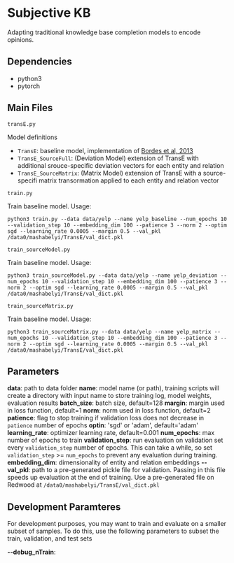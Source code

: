 # Subjective KB

Adapting traditional knowledge base completion models to encode opinions.

## Dependencies
- python3
- pytorch

## Main Files

`transE.py`

Model definitions
- `TransE`: baseline model, implementation of [Bordes et al, 2013](https://www.utc.fr/~bordesan/dokuwiki/_media/en/transe_nips13.pdf)
- `TransE_SourceFull`: (Deviation Model) extension of TransE with additional srouce-specific deviation vectors for each entity and relation
- `TransE_SourceMatrix`: (Matrix Model) extension of TransE with a source-specifi matrix transormation applied to each entity and relation vector

`train.py`

Train baseline model. Usage:
```
python3 train.py --data data/yelp --name yelp_baseline --num_epochs 10 --validation_step 10 --embedding_dim 100 --patience 3 --norm 2 --optim sgd --learning_rate 0.0005 --margin 0.5 --val_pkl /data0/mashabelyi/TransE/val_dict.pkl
```


`train_sourceModel.py`

Train baseline model. Usage:
```
python3 train_sourceModel.py --data data/yelp --name yelp_deviation --num_epochs 10 --validation_step 10 --embedding_dim 100 --patience 3 --norm 2 --optim sgd --learning_rate 0.0005 --margin 0.5 --val_pkl /data0/mashabelyi/TransE/val_dict.pkl
```


`train_sourceMatrix.py`

Train baseline model. Usage:
```
python3 train_sourceMatrix.py --data data/yelp --name yelp_matrix --num_epochs 10 --validation_step 10 --embedding_dim 100 --patience 3 --norm 2 --optim sgd --learning_rate 0.0005 --margin 0.5 --val_pkl /data0/mashabelyi/TransE/val_dict.pkl
```

## Parameters

**data**: path to data folder
**name**: model name (or path), training scripts will create a directory with input name to store training log, model weights, evaluation results
**batch_size**: batch size, default=128
**margin**: margin used in loss function, default=1
**norm**: norm used in loss function, default=2
**patience**: flag to stop training if validation loss does not decrease in `patience` number of epochs
**optin**: 'sgd' or 'adam', default='adam'
**learning_rate**: optimizer learning rate, default=0.001
**num_epochs**: max number of epochs to train
**validation_step**: run evaluation on validation set every `validation_step` number of epochs. This can take a while, so set `validation_step` >= `num_epochs` to prevent any evaluation during training.
**embedding_dim**: dimensionality of entity and relation embeddings
**--val_pkl**: path to a pre-generated pickle file for validation. Passing in this file speeds up evaluation at the end of training. Use a pre-generated file on Redwood at `/data0/mashabelyi/TransE/val_dict.pkl`
 
## Development Paramteres
For development purposes, you may want to train and evaluate on a smaller subset of samples. To do this, use the following parameters to subset the train, validation, and test sets

**--debug_nTrain**: 